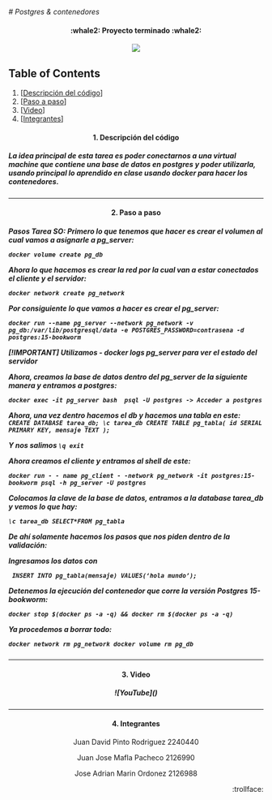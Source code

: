 <em> # Postgres & contenedores</em>


<h4 align="center">
 :whale2: Proyecto terminado  :whale2:
</h4>

<p align="center">
   <img src="https://user-images.githubusercontent.com/66388384/169884770-c7364478-2430-445f-97e1-b5c19e736c4f.png">
   </p>

## Table of Contents
1. [<a href="#descripcion-del-codigo">Descripción del código</a>]
2. [<a href="#paso-a-paso">Paso a paso</a>]
3. [<a href="#video">Video</a>]
4. [<a href="#integrantes">Integrantes</a>]
<h4 align="center" id="descripcion-del-codigo">
1. Descripción del código
</h4>

<h5>
   La idea principal de esta tarea es poder conectarnos a una virtual  machine que contiene una base de datos en postgres y poder utilizarla, usando principal lo aprendido en clase
   usando docker para hacer los contenedores. 
</h5>
<hr>

<h4 align="center" id="paso-a-paso">
2. Paso a paso




</h4>

<h5>
   <p>
   Pasos Tarea SO:
Primero lo que tenemos que hacer es crear el volumen al cual vamos a asignarle a pg_server:
      
``docker volume create pg_db``
      
Ahora lo que hacemos es crear la red por la cual van a estar conectados el cliente y el servidor:

``docker network create pg_network``
  
Por consiguiente lo que vamos a hacer es crear el pg_server:

``docker run --name pg_server --network pg_network -v pg_db:/var/lib/postgresql/data -e POSTGRES_PASSWORD=contrasena -d postgres:15-bookworm``

[!IMPORTANT]
Utilizamos - docker logs pg_server para ver el estado del  servidor


Ahora, creamos la base de datos dentro del pg_server de la siguiente manera y entramos a postgres:
   
``docker exec -it pg_server bash 
psql -U postgres -> Acceder a postgres``

Ahora, una vez dentro hacemos el db y hacemos una tabla en este:
``CREATE DATABASE tarea_db;
 \c tarea_db
 CREATE TABLE pg_tabla(
    id SERIAL PRIMARY KEY,
    mensaje TEXT
); ``

Y nos salimos
``\q
exit ``
</p>
</p>
Ahora creamos el cliente y entramos al shell de este:

`` docker run - - name pg_client - -network pg_network -it postgres:15-bookworm psql -h pg_server -U postgres ``

Colocamos la clave de la base de datos, entramos a la database tarea_db y vemos lo que hay:

`` \c tarea_db
SELECT*FROM pg_tabla
``  

De ahí solamente hacemos los pasos que nos piden dentro de la validación:

Ingresamos los datos con 

`` INSERT INTO pg_tabla(mensaje) VALUES(‘hola mundo’);``
  
Detenemos la ejecución del contenedor que corre la versión Postgres 15-bookworm:

``docker stop $(docker ps -a -q) && docker rm $(docker ps -a -q)``

Ya procedemos a borrar todo:

``docker network rm pg_network
 docker volume rm pg_db``

</h5>

<hr>
<h4 align="center" id="video"> 
3. Video
</h4>

<h5 align="center">
   ![YouTube]()

</h5>
<hr>

<h4 align="center" id="integrantes"> 
4. Integrantes
</h4>

</h4>

<p align="center">
   Juan David Pinto Rodriguez 
   2240440
</p>

<p align="center">
   Juan Jose Mafla Pacheco
   2126990
</p>

<p align="center">
   Jose Adrian Marin Ordonez
   2126988
</p>

<p align="right">
:trollface:
</p>
